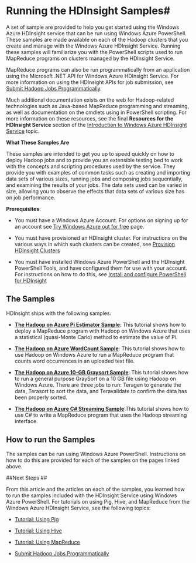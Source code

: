 <properties linkid="manage-services-hdinsight-run-samples" urlDisplayName="How to run Samples" pageTitle="How to Run the HDInsight Samples - Windows Azure Services" title="How to Run the HDInsight Samples - Windows Azure Services" metaKeywords="hdinsight samples, hdinsight samples azure" description="Learn how to run the samples included with the Windows Azure HDInsight service." umbracoNaviHide="0" disqusComments="1" writer="sburgess" editor="mollybos" manager="paulettm" />


# Running the HDInsight Samples#

A set of sample are provided to help you get started using the Windows Azure HDInsight service that can be run using Windows Azure PowerShell. These samples are made available on each of the Hadoop clusters that you create and manage with the Windows Azure HDInsight Service. Running these samples will familiarize you with the PowerShell scripts used to run MapReduce programs on clusters managed by the HDInsight Service.

MapReduce programs can also be run programmatically from an application using the Microsoft .NET API for Windows Azure HDInsight Service. For more information on using the HDInsight APIs for job submission, see [Submit Hadoop Jobs Programmatically][submit-jobs-programmatically].

Much additional documentation exists on the web for Hadoop-related technologies such as Java-based MapReduce programming and streaming, as well as documentation on the cmdlets using in PowerShell scripting. For more information on these resources, see the final **Resources for the HDInsight Service** section of the [Introduction to Windows Azure HDInsight Service][hdinsight-resources] topic.

**What These Samples Are**

<p>These samples are intended to get you up to speed quickly on how to deploy Hadoop jobs and to provide you an extensible testing bed to work with the concepts and scripting procedures used by the service. They provide you with examples of common tasks such as creating and importing data sets of various sizes, running jobs and composing jobs sequentially, and examining the results of your jobs. The data sets used can be varied in size, allowing you to observe the effects that data sets of various size has on job performance.</p>


**Prerequisites**:	

- You must have a Windows Azure Account. For options on signing up for an account see [Try Windows Azure out for free](http://www.windowsazure.com/en-us/pricing/free-trial/) page.

- You must have provisioned an HDInsight cluster. For instructions on the various ways in which such clusters can be created, see [Provision HDInsight Clusters](/en-us/manage/services/hdinsight/provision-hdinsight-clusters/)

- You must have installed Windows Azure PowerShell and the HDInsight PowerShell Tools, and have configured them for use with your account. For instructions on how to do this, see [Install and configure PowerShell for HDInsight](/en-us/manage/services/hdinsight/configure-powershell-for-hdinsight/)

## The Samples ##

HDInsight ships with the following samples.

- [**The Hadoop on Azure Pi Estimator Sample**][pi-estimator]: This tutorial shows how to deploy a MapReduce program with Hadoop on Windows Azure that uses a statistical (quasi-Monte Carlo) method to estimate the value of Pi.

- [**The Hadoop on Azure WordCount Sample**][wordcount]: This tutorial shows how to use Hadoop on Windows Azure to run a MapReduce program that counts word occurrences in an uploaded text file.

- [**The Hadoop on Azure 10-GB Graysort Sample**][10gb-graysort]: This tutorial shows how to run a general purpose GraySort on a 10 GB file using Hadoop on Windows Azure. There are three jobs to run: Teragen to generate the data, Terasort to sort the data, and Teravalidate to confirm the data has been properly sorted.

- [**The Hadoop on Azure C# Streaming Sample**][cs-streaming]:This tutorial shows how to use C# to write a MapReduce program that uses the Hadoop streaming interface. 


## How to run the Samples ##

The samples can be run using Windows Azure PowerShell. Instructions on how to do this are provided for each of the samples on the pages linked above.

##Next Steps ##

From this article and the articles on each of the samples, you learned how to run the samples included with the HDInsight Service using Windows Azure PowerShell. For tutorials on using Pig, Hive, and MapReduce from the Windows Azure HDInsight Service, see the following topics:


* [Tutorial: Using Pig][pig]

* [Tutorial: Using Hive][hive]

* [Tutorial: Using MapReduce][mapreduce]

* [Submit Hadoop Jobs Programmatically][submit-jobs-programmatically]


[getting-started]: /en-us/manage/services/hdinsight/get-started-hdinsight/
[mapreduce]: /en-us/manage/services/hdinsight/using-mapreduce-with-hdinsight/
[hive]: /en-us/manage/services/hdinsight/using-hive-with-hdinsight/
[pig]: /en-us/manage/services/hdinsight/using-pig-with-hdinsight/
[pi-estimator]: /en-us/manage/services/hdinsight/howto-run-samples/sample-pi-estimator/
[10gb-graysort]: /en-us/manage/services/hdinsight/howto-run-samples/sample-10gb-graysort/
[wordcount]: /en-us/manage/services/hdinsight/howto-run-samples/sample-wordcount/
[cs-streaming]: /en-us/manage/services/hdinsight/howto-run-samples/sample-csharp-streaming/
[scoop]: /en-us/manage/services/hdinsight/howto-run-samples/sample-sqoop-import-export/
[submit-jobs-programmatically]: /en-us/manage/services/hdinsight/submit-hadoop-jobs-programmatically/
[hdinsight-resources]: /en-us/manage/services/hdinsight/introduction-hdinsight/